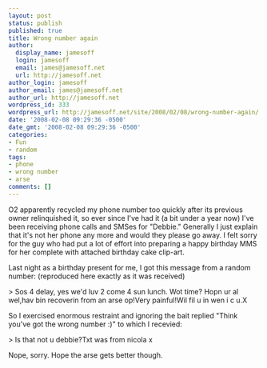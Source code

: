 ```yaml
---
layout: post
status: publish
published: true
title: Wrong number again
author:
  display_name: jamesoff
  login: jamesoff
  email: james@jamesoff.net
  url: http://jamesoff.net
author_login: jamesoff
author_email: james@jamesoff.net
author_url: http://jamesoff.net
wordpress_id: 333
wordpress_url: http://jamesoff.net/site/2008/02/08/wrong-number-again/
date: '2008-02-08 09:29:36 -0500'
date_gmt: '2008-02-08 09:29:36 -0500'
categories:
- Fun
- random
tags:
- phone
- wrong number
- arse
comments: []
---
```

<p>O2 apparently recycled my phone number too quickly after its previous owner relinquished it, so ever since I've had it (a bit under a year now) I've been receiving phone calls and SMSes for "Debbie." Generally I just explain that it's not her phone any more and would they please go away. I felt sorry for the guy who had put a lot of effort into preparing a happy birthday MMS for her complete with attached birthday cake clip-art.</p>
<p>Last night as a birthday present for me, I got this message from a random number: (reproduced here exactly as it was received)</p>
<p>> Sos 4 delay, yes we'd luv 2 come 4 sun lunch. Wot time? Hopn ur al wel,hav bin recoverin from an arse op!Very painful!Wil fil u in wen i c u.X</p>
<p>So I exercised enormous restraint and ignoring the bait replied "Think you've got the wrong number :)" to which I recevied:</p>
<p>>  Is that not u debbie?Txt was from nicola x</p>
<p>Nope, sorry. Hope the arse gets better though.</p>
